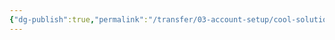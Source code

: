 ```yaml
---
{"dg-publish":true,"permalink":"/transfer/03-account-setup/cool-solutions/post-setup-tasks/"}
---
```


